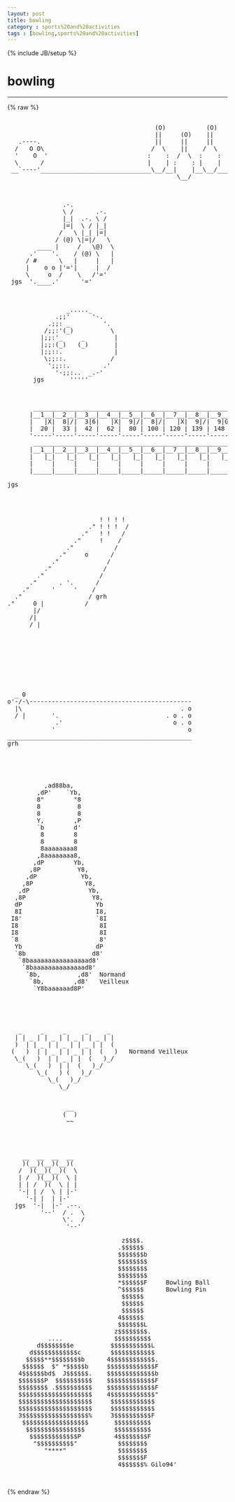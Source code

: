 ```yaml
---
layout: post
title: bowling
category : sports%20and%20activities
tags : [bowling,sports%20and%20activities]
---
```

{% include JB/setup %}
# bowling
---
{% raw %}
<pre>

                                        (O)           (O)
                                        ||     (O)    ||
   .----.                               ||     ||     ||
  /   O O\                             /  \    ||    /  \
  &#039;    O  &#039;                           :    :  /  \  :    :
  \      /                            |    | :    : |    |
 __`----&#039;______________________________\__/__|    |__\__/____pjb
                                              \__/



               .-.
               \ /      .-.
               |_|  .-. \ /
               |=|  \ / |_|
              /   \ |_| |=|
             / (@) \|=|/   \
        ____ |     /   \@)  \
      .&#039;    &#039;.    / (@) \   |
     / #      \   |     |   |
     |    o o |&#039;=&#039;|     |  /
     \     o  /    \   /&#039;=&#039;
 jgs  &#039;.____.&#039;      &#039;=&#039;



                _....._
             .;;&#039;      &#039;-.
           .;;: _         &#039;.
          /;;:&#039;(_)          \
         |;;:&#039;_     _        |
         |;;:(_)   (_)       |
         |;;::.              |
          \;;::.            /
           &#039;;;::.         .&#039;
             &#039;-;;:..  _.-&#039;
       jgs       &#039;&#039;&#039;&#039;&#039;



       _____________________________________________________________
      |__1__|__2__|__3__|__4__|__5__|__6__|__7__|__8__|__9__|__10___|
      |   |X|  8|/|  3|6|   |X|  9|/|  8|/|   |X|  9|/|  9|G|  X|X|X|
      |  20 |  33 |  42 |  62 |  80 | 100 | 120 | 139 | 148 |  178  |
      &#039;-----&#039;-----&#039;-----&#039;-----&#039;-----&#039;-----&#039;-----&#039;-----&#039;-----&#039;-------&#039;
       ____________________________________________________________
      |__1__|__2__|__3__|__4__|__5__|__6__|__7__|__8__|__9__|__10__|
      |   |_|   |_|   |_|   |_|   |_|   |_|   |_|   |_|   |_|  |_|_|
      |     |     |     |     |     |     |     |     |     |      |
      |_____|_____|_____|_____|_____|_____|_____|_____|_____|______|

jgs




                         ! ! ! !
                      .&quot; ! ! !  /
                    .&quot;   ! !   /
                  .&quot;     !    /
                .&quot;           /
              .&quot;     o      /
            .&quot;             /
          .&quot;              /
        .&quot;               /
      .&quot;      . &#039;.      /
    .&quot;      &#039;     &#039;    /
  .&quot;                  / grh
.&quot;     0 |           /
       |/
      /|
      / |









  _ 0
o&#039;-/-\--------------------------------------------
  |\                                           . o
  / |       &#039;.                             . o . o
             .&#039;                              o . o
            &#039;                                    o
__________________________________________________
grh





          ,ad88ba,
        ,dP&#039;    `Yb,
        8&quot;        &quot;8
        8          8
        8          8
        Y,        ,P
        `b        d&#039;
         8        8
         8        8
         8aaaaaaaa8
        ,8aaaaaaaa8,
       ,dP        Yb,
      ,8P          Y8,
     ,dP            Yb,
    ,8P              Y8,
   ,dP                Yb,
  ,8P                  Y8,
  dP                    Yb
  8I                    I8,
 I8&#039;                    `8I
 I8                      8I
 I8                      8I
 `8                      8&#039;
  Yb                    dP
  `8b                  d8&#039;
   `8baaaaaaaaaaaaaaaad8&#039;
    `8baaaaaaaaaaaaaad8&#039;
     `8b,          ,d8&#039;  Normand
      `8b,        ,d8&#039;   Veilleux
       `Y8baaaaaad8P&#039;





   _     _     _     _     _
  | | _ | | _ | | _ | | _ | |
  )  | | _ | | _ | | _ | |  (
 (   )  | | _ | | _ | |  (   )   Normand Veilleux
  \_(   )  | | _ | |  (   )_/
     \_(   )  | |  (   )_/
        \_(   ) (   )_/
           \_(   )_/
              \_/


                __
               (  )
                ~~




    __  __  __  __
    )(__)(__)(__)(
   /  )(__)(__)(  \
   | /  )(__)(  \ |
   | | /  )(  \ | |
   &#039;-| | /  \ | |-&#039;
     &#039;-| |  | |-&#039;
  jgs  &#039;-|  |-&#039; .--.
         &#039;--&#039;  / .  \
               \&#039;.  /
                &#039;--&#039;

                               z$$$$.                               
                              .$$$$$$                               
                              $$$$$$$b                              
                              $$$$$$$$                              
                              $$$$$$$$                              
                              $$$$$$$$                              
                              *$$$$$$F     Bowling Ball 
                              ^$$$$$$      Bowling Pin  
                               $$$$$$                               
                               $$$$$$                               
                               $$$$$$                               
                              4$$$$$$                               
                              $$$$$$$L                              
                             z$$$$$$$$.                             
           ....              $$$$$$$$$$                             
        d$$$$$$$$e          $$$$$$$$$$$L                            
      d$$$$$$$$$$$$c        $$$$$$$$$$$$                            
     $$$$$**$$$$$$$$b      4$$$$$$$$$$$$.                           
    $$$$$$  $&quot; *$$$$$b     $$$$$$$$$$$$$F                           
   4$$$$$$bd$  J$$$$$$.    $$$$$$$$$$$$$b                           
   $$$$$$$P  $$$$$$$$$$    $$$$$$$$$$$$$F                           
   $$$$$$$$ .$$$$$$$$$$    $$$$$$$$$$$$$F                           
   $$$$$$$$$$$$$$$$$$$$    4$$$$$$$$$$$$&quot;                           
   $$$$$$$$$$$$$$$$$$$$     $$$$$$$$$$$$                            
   $$$$$$$$$$$$$$$$$$$$     $$$$$$$$$$$$                            
   3$$$$$$$$$$$$$$$$$$%     3$$$$$$$$$$F                            
    $$$$$$$$$$$$$$$$$$       $$$$$$$$$$                             
     $$$$$$$$$$$$$$$$        $$$$$$$$$$                             
      $$$$$$$$$$$$$P         4$$$$$$$$F                             
       &quot;$$$$$$$$$$&quot;           $$$$$$$$                              
          &quot;****&quot;              $$$$$$$$                              
                              $$$$$$$F                              
                              4$$$$$$% Gilo94&#039;     

 </pre>
{% endraw %}
